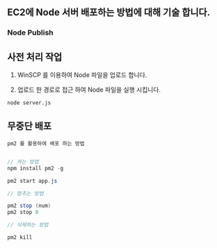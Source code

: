 ## EC2에 Node 서버 배포하는 방법에 대해 기술 합니다.

### Node Publish

## 사전 처리 작업

1. WinSCP 를 이용하여 Node 파일을 업로드 합니다.

2. 업로드 한 경로로 접근 하여 Node 파일을 실행 시킵니다.

```
node server.js
```

## 무중단 배포

```
pm2 를 활용하여 배포 하는 방법
```

```java

// 켜는 방법
npm install pm2 -g

pm2 start app.js

// 멈추는 방법

pm2 stop (num)
pm2 stop 0

// 삭제하는 방법

pm2 kill

```
